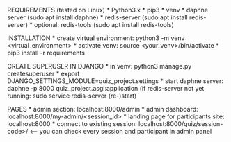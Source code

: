 REQUIREMENTS (tested on Linux)
	* Python3.x
	* pip3
	* venv
	* daphne server (sudo apt install daphne)
	* redis-server (sudo apt install redis-server)
	* optional: redis-tools (sudo apt install redis-tools)

INSTALLATION
	* create virtual environment: python3 -m venv <virtual_environment>
	* activate venv: source <your_venv>/bin/activate
	* pip3 install -r requirements

CREATE SUPERUSER IN DJANGO
	* in venv: python3 manage.py createsuperuser
	* export DJANGO_SETTINGS_MODULE=quiz_project.settings
	* start daphne server: daphne -p 8000 quiz_project.asgi:application (if redis-server not yet running: sudo service redis-server (re-)start)

PAGES
	* admin section: localhost:8000/admin
	* admin dashboard: localhost:8000/my-admin/<session_id>
	* landing page for participants site: localhost:8000
	* connect to existing session: localhost:8000/quiz/session-code>/<participant-id> <-- you can check every session and participant in admin panel
